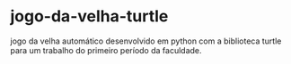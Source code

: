 # jogo-da-velha-turtle
jogo da velha automático desenvolvido em python com a biblioteca turtle para um trabalho do primeiro período da faculdade.

